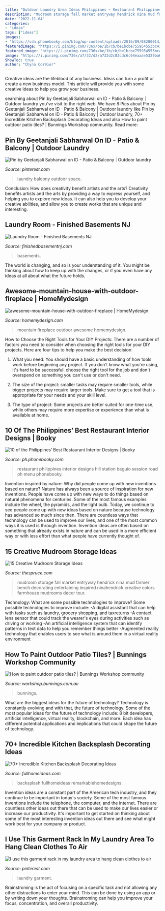 ```yaml
---
title: "Outdoor Laundry Area Ideas Philippines ~ Restaurant Philippines Interior Designs Hill Station Baguio Session Road Ph Menu Phonebooky"
description: "Mudroom storage fall market entryway hendrick nina mud farmer bench decorating entertaining inspired ninahendrick creative colors farmhouse mudrooms decor tour"
date: "2022-11-04"
categories:
- "ideas"
tags: ["ideas"]
images:
- "https://cdn.phonebooky.com/blog/wp-content/uploads/2016/09/08200014/hillstation2.jpg"
featuredImage: "https://i.pinimg.com/736x/be/1b/cb/be1bcbe755954553bc41b6962f55e635.jpg"
featured_image: "https://i.pinimg.com/736x/be/1b/cb/be1bcbe755954553bc41b6962f55e635.jpg"
image: "https://i.pinimg.com/736x/a7/32/d2/a732d2c83cdc6c64eaaae5329ba6b5d3--closet-storage-closet-organization.jpg"
ShowToc: true
author: "Chyna Cormier"
---
```



Creative ideas are the lifeblood of any business. Ideas can turn a profit or create a new business model. This article will provide you with some creative ideas to help you grow your business.

	

		
searching about Pin by Geetanjali Sabharwal on ID - Patio &amp; Balcony | Outdoor laundry you've visit to the right web. We have 8 Pics about Pin by Geetanjali Sabharwal on ID - Patio &amp; Balcony | Outdoor laundry like Pin by Geetanjali Sabharwal on ID - Patio &amp; Balcony | Outdoor laundry, 70+ Incredible Kitchen Backsplash Decorating Ideas and also How to paint outdoor patio tiles? | Bunnings Workshop community. Read more:
		
    
## Pin By Geetanjali Sabharwal On ID - Patio &amp; Balcony | Outdoor Laundry

<img loading=lazy src="https://i.pinimg.com/736x/be/1b/cb/be1bcbe755954553bc41b6962f55e635.jpg" onerror="this.onerror=null;this.src='https://tse4.mm.bing.net/th?id=OIP.lj11_42_1R-KjDfg6v8nfQHaKk&amp;pid=15.1';" alt="Pin by Geetanjali Sabharwal on ID - Patio &amp; Balcony | Outdoor laundry">

_Source: pinterest.com_

>laundry balcony outdoor space. 

	

Conclusion: How does creativity benefit artists and the arts?
Creativity benefits artists and the arts by providing a way to express yourself, and helping you to explore new ideas. It can also help you to develop your creative abilities, and allow you to create works that are unique and interesting.

    
## Laundry Room - Finished Basements NJ

<img loading=lazy src="https://finishedbasementnj.com/wp-content/uploads/2020/07/laundry1.jpg" onerror="this.onerror=null;this.src='https://tse3.mm.bing.net/th?id=OIP.HO-F2_LRgp7rK5Nzg8axowHaFj&amp;pid=15.1';" alt="Laundry Room - Finished Basements NJ">

_Source: finishedbasementnj.com_

>basements. 

	

The world is changing, and so is your understanding of it. You might be thinking about how to keep up with the changes, or if you even have any ideas at all about what the future holds. 

    
## Awesome-mountain-house-with-outdoor-fireplace | HomeMydesign

<img loading=lazy src="https://homemydesign.com/wp-content/uploads/2014/08/awesome-mountain-house-with-outdoor-fireplace.jpg" onerror="this.onerror=null;this.src='https://tse1.mm.bing.net/th?id=OIP.hTwokhbwU8ddYeveQ6DjlgHaMd&amp;pid=15.1';" alt="awesome-mountain-house-with-outdoor-fireplace | HomeMydesign">

_Source: homemydesign.com_

>mountain fireplace outdoor awesome homemydesign. 

	

How to Choose the Right Tools for Your DIY Projects:
There are a number of factors you need to consider when choosing the right tools for your DIY projects. Here are four tips to help you make the best decision:
1. What you need: You should have a basic understanding of how tools work before beginning any project. If you don't know what you're using, it's hard to be successful. choose the right tool for the job and don't overspend on something you can't use or don't need.

2. The size of the project: smaller tasks may require smaller tools, while bigger projects may require larger tools. Make sure to get a tool that is appropriate for your needs and your skill level.

3. The type of project: Some projects are better suited for one-time use, while others may require more expertise or experience than what is available at home.

    
## 10 Of The Philippines’ Best Restaurant Interior Designs | Booky

<img loading=lazy src="https://cdn.phonebooky.com/blog/wp-content/uploads/2016/09/08200014/hillstation2.jpg" onerror="this.onerror=null;this.src='https://tse2.mm.bing.net/th?id=OIP.iUyQUfTJW2fnoSr4iKfz9QHaE8&amp;pid=15.1';" alt="10 of the Philippines’ Best Restaurant Interior Designs | Booky">

_Source: ph.phonebooky.com_

>restaurant philippines interior designs hill station baguio session road ph menu phonebooky. 

	

Invention inspired by nature: Why did people come up with new inventions based on nature?
Nature has always been a source of inspiration for new inventions. People have come up with new ways to do things based on natural phenomena for centuries. Some of the most famous examples include the wheel, the pyramids, and the light bulb. Today, we continue to see people come up with new ideas based on nature because technology has advanced so much since then. There are countless ways that technology can be used to improve our lives, and one of the most common ways it is used is through invention. Invention ideas are often based on something that already exists in nature and can be used in a more efficient way or with less effort than what people have currently thought of.

    
## 15 Creative Mudroom Storage Ideas

<img loading=lazy src="https://www.thespruce.com/thmb/yqHnNlArA-ZQXCdQ7nBxZLWZ9S8=/684x1024/filters:fill(auto,1)/spruce-mudroom-storage-1-5ae4e1e90e23d90039c2005c.jpg" onerror="this.onerror=null;this.src='https://tse4.mm.bing.net/th?id=OIP.Sv3x1TAQtjnz0U_f44KDgAHaLF&amp;pid=15.1';" alt="15 Creative Mudroom Storage Ideas">

_Source: thespruce.com_

>mudroom storage fall market entryway hendrick nina mud farmer bench decorating entertaining inspired ninahendrick creative colors farmhouse mudrooms decor tour. 

	

Technology: What are some possible technologies to improve?
Some possible technologies to improve include: 
-A digital assistant that can help with tasks such as laundry, grocery shopping, and taxreturns 
-A contact lens sensor that could track the wearer's eyes during activities such as driving or working 
-An artificial intelligence system that can identify patterns in text data to help you remember things better 
-Augmented reality technology that enables users to see what is around them in a virtual reality environment

    
## How To Paint Outdoor Patio Tiles? | Bunnings Workshop Community

<img loading=lazy src="https://www.workshop.bunnings.com.au/t5/image/serverpage/image-id/23715iD5BC77D0E40F8B7B?v=v2" onerror="this.onerror=null;this.src='https://tse3.mm.bing.net/th?id=OIP.oxfO3E7TFqt-oTqjz85b1gHaMv&amp;pid=15.1';" alt="How to paint outdoor patio tiles? | Bunnings Workshop community">

_Source: workshop.bunnings.com.au_

>bunnings. 

	

What are the biggest ideas for the future of technology?
Technology is constantly evolving and with that, the future of technology. Some of the most popular ideas for the future of technology include: 8 bit developers, artificial intelligence, virtual reality, blockchain, and more. Each idea has different potential applications and implications that could shape the future of technology.

    
## 70+ Incredible Kitchen Backsplash Decorating Ideas

<img loading=lazy src="http://fullhomeideas.com/wp-content/uploads/2018/09/70-Incredible-Kitchen-Backsplash-Decorating-Ideas-13-640x853.jpg" onerror="this.onerror=null;this.src='https://tse4.mm.bing.net/th?id=OIP.7TKNHqavsZZhGXPpKPktcAHaJ3&amp;pid=15.1';" alt="70+ Incredible Kitchen Backsplash Decorating Ideas">

_Source: fullhomeideas.com_

>backsplash fullhomeideas remarkablehomedesigns. 

	

Invention ideas are a constant part of the American tech industry, and they continue to be important in today's society. Some of the most famous inventions include the telephone, the computer, and the internet. There are countless other ideas out there that can be used to make our lives easier or increase our productivity. It's important to get started on thinking about some of the most interesting invention ideas out there and see what might work best for your company or product.

    
## I Use This Garment Rack In My Laundry Area To Hang Clean Clothes To Air

<img loading=lazy src="https://i.pinimg.com/736x/a7/32/d2/a732d2c83cdc6c64eaaae5329ba6b5d3--closet-storage-closet-organization.jpg" onerror="this.onerror=null;this.src='https://tse3.mm.bing.net/th?id=OIP.iszWy28aL3tLEiTwJmpeOAHaLC&amp;pid=15.1';" alt="I use this garment rack in my laundry area to hang clean clothes to air">

_Source: pinterest.com_

>laundry garment. 

	

Brainstroming is the act of focusing on a specific task and not allowing any other distractions to enter your mind. This can be done by using an app or by writing down your thoughts. Brainstroming can help you improve your focus, concentration, and overall productivity.

